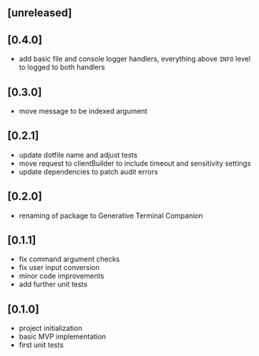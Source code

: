 ## [unreleased]

## [0.4.0]

- add basic file and console logger handlers, everything above `INFO` level to logged to both handlers

## [0.3.0]

- move message to be indexed argument

## [0.2.1]

- update dotfile name and adjust tests
- move request to clientBuilder to include timeout and sensitivity settings
- update dependencies to patch audit errors

## [0.2.0]

- renaming of package to Generative Terminal Companion

## [0.1.1]

- fix command argument checks
- fix user input conversion
- minor code improvements
- add further unit tests

## [0.1.0]

- project initialization
- basic MVP implementation
- first unit tests

